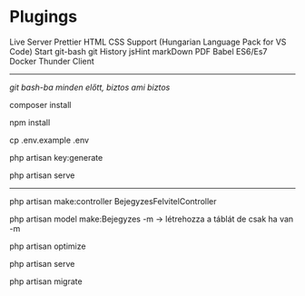 # Plugings

Live Server
Prettier
HTML CSS Support  (Hungarian Language Pack for VS Code)
Start git-bash
git History
jsHint
markDown PDF
Babel ES6/Es7
Docker
Thunder Client

-----------------------------------

*git bash-ba minden előtt, biztos ami biztos*

composer install

npm install

cp .env.example .env

php artisan key:generate

php artisan serve


-----------------------------------


php artisan make:controller BejegyzesFelvitelController

php artisan model make:Bejegyzes -m -> létrehozza a táblát de csak ha van -m

php artisan optimize

php artisan serve  

php artisan migrate

